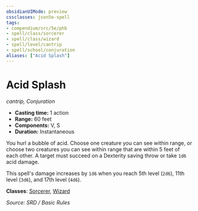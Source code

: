 ```yaml
---
obsidianUIMode: preview
cssclasses: json5e-spell
tags:
- compendium/src/5e/phb
- spell/class/sorcerer
- spell/class/wizard
- spell/level/cantrip
- spell/school/conjuration
aliases: ["Acid Splash"]
---
```

# Acid Splash
*cantrip, Conjuration*  

- **Casting time:** 1 action
- **Range:** 60 feet
- **Components:** V, S
- **Duration:** Instantaneous

You hurl a bubble of acid. Choose one creature you can see within range, or choose two creatures you can see within range that are within 5 feet of each other. A target must succeed on a Dexterity saving throw or take `1d6` acid damage.

This spell's damage increases by `1d6` when you reach 5th level (`2d6`), 11th level (`3d6`), and 17th level (`4d6`).

**Classes**: [Sorcerer](sorcerer.md), [Wizard](wizard.md)

*Source: SRD / Basic Rules*